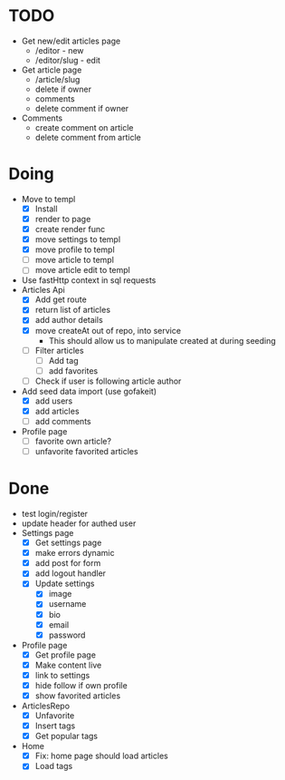 # TODO

- Get new/edit articles page
  - /editor - new
  - /editor/slug - edit
- Get article page
  - /article/slug
  - delete if owner
  - comments
  - delete comment if owner
- Comments
  - create comment on article
  - delete comment from article

# Doing

- Move to templ
  - [x] Install
  - [x] render to page
  - [x] create render func
  - [x] move settings to templ
  - [x] move profile to templ
  - [ ] move article to templ
  - [ ] move article edit to templ
- Use fastHttp context in sql requests
- Articles Api
  - [x] Add get route
  - [x] return list of articles
  - [x] add author details
  - [x] move createAt out of repo, into service
    - This should allow us to manipulate created at during seeding
  - [ ] Filter articles
    - [ ] Add tag
    - [ ] add favorites
  - [ ] Check if user is following article author
- Add seed data import (use gofakeit)
  - [x] add users
  - [x] add articles
  - [ ] add comments
- Profile page
  - [ ] favorite own article?
  - [ ] unfavorite favorited articles

# Done

- test login/register
- update header for authed user
- Settings page
  - [x] Get settings page
  - [x] make errors dynamic
  - [x] add post for form
  - [x] add logout handler
  - [x] Update settings
    - [x] image
    - [x] username
    - [x] bio
    - [x] email
    - [x] password
- Profile page
  - [x] Get profile page
  - [x] Make content live
  - [x] link to settings
  - [x] hide follow if own profile
  - [x] show favorited articles
- ArticlesRepo
  - [x] Unfavorite
  - [x] Insert tags
  - [x] Get popular tags
- Home
  - [x] Fix: home page should load articles
  - [x] Load tags

